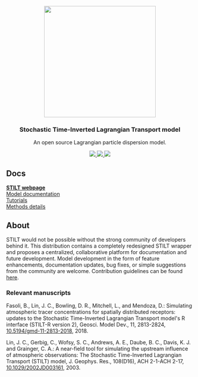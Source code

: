 <p align="center">
  <a href="https://uataq.github.io/stilt/">
    <img src="https://uataq.github.io/stilt/static/img/footprint-circle.png" width=300/>
  </a>
</p>

<h3 align="center">
  Stochastic Time-Inverted Lagrangian Transport model
</h3>

<p align="center">
  An open source Lagrangian particle dispersion model.
</p>

<p align="center">
  <a href="https://github.com/uataq/stilt/actions?query=branch%3Amaster">
    <img src="https://github.com/uataq/stilt/workflows/Build%20+%20Test/badge.svg"/>
  </a>
  <a href="https://github.com/uataq/stilt/issues">
    <img src="https://img.shields.io/github/issues/uataq/stilt.svg"/>
  </a>
  <a href="https://uataq.github.io/stilt/">
    <img src="https://img.shields.io/website-up-down-green-red/http/uataq.github.io.svg?label=website"/>
  </a>
</p>


## Docs

[**STILT webpage**](https://uataq.github.io/stilt/)  
[Model documentation](https://uataq.github.io/stilt/docs/)  
[Tutorials](https://uataq.github.io/stilt/tutorials/)  
[Methods details](https://www.geosci-model-dev.net/11/2813/2018/)


## About

STILT would not be possible without the strong community of developers behind it. This distribution contains a completely redesigned STILT wrapper and proposes a centralized, collaborative platform for documentation and future development. Model development in the form of feature enhancements, documentation updates, bug fixes, or simple suggestions from the community are welcome. Contribution guidelines can be found [here](https://uataq.github.io/stilt/docs/contribute.html).

### Relevant manuscripts

Fasoli, B., Lin, J. C., Bowling, D. R., Mitchell, L., and Mendoza, D.: Simulating atmospheric tracer concentrations for spatially distributed receptors: updates to the Stochastic Time-Inverted Lagrangian Transport model's R interface (STILT-R version 2), Geosci. Model Dev., 11, 2813-2824, [10.5194/gmd-11-2813-2018](https://doi.org/10.5194/gmd-11-2813-2018), 2018.

Lin, J. C., Gerbig, C., Wofsy, S. C., Andrews, A. E., Daube, B. C., Davis, K. J. and Grainger, C. A.: A near-field tool for simulating the upstream influence of atmospheric observations: The Stochastic Time-Inverted Lagrangian Transport (STILT) model, J. Geophys. Res., 108(D16), ACH 2-1-ACH 2-17, [10.1029/2002JD003161](https://doi.org/10.1029/2002JD003161), 2003.
